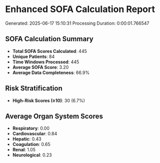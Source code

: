 # Enhanced SOFA Calculation Report
Generated: 2025-06-17 15:10:31
Processing Duration: 0:00:01.766547

## SOFA Calculation Summary
- **Total SOFA Scores Calculated**: 445
- **Unique Patients**: 84
- **Time Windows Processed**: 445
- **Average SOFA Score**: 3.20
- **Average Data Completeness**: 66.9%

## Risk Stratification
- **High-Risk Scores (≥10)**: 30 (6.7%)

## Average Organ System Scores
- **Respiratory**: 0.00
- **Cardiovascular**: 0.84
- **Hepatic**: 0.43
- **Coagulation**: 0.65
- **Renal**: 1.05
- **Neurological**: 0.23